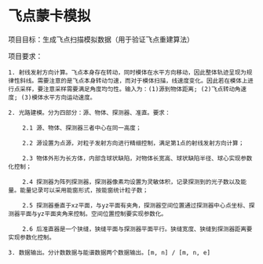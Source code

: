 # 飞点蒙卡模拟

项目目标：生成飞点扫描模拟数据（用于验证飞点重建算法）

项目要求：

    1. 射线发射方向计算。飞点本身存在转动，同时模体在水平方向移动，因此整体轨迹呈现为规律性斜线。需要注意的是飞点本身转动匀速，而对于模体扫描，线速度变化。因此若在模体上进行点采样，要注意采样需要满足角度均匀性。输入为：(1)源到物体距离; (2)飞点转动角速度; (3)模体水平方向运动速度。

    2. 光路建模。分为四部分：源、物体、探测器、准直。要求：
    
        2.1 源、物体、探测器三者中心在同一高度；
    
        2.2 源设置为点源，对粒子发射方向进行精细控制，满足第1点的射线发射方向计算；

        2.3 物体外形为长方体，内部含球状缺陷，对物体长宽高、球状缺陷半径、球心实现参数化控制；
    
        2.4 探测器为阵列探测器，探测器像素均设置为灵敏体积，记录探测到的光子数以及能量。能量记录可以采用能窗形式，按能窗统计粒子数；
    
        2.5 探测器垂直于xz平面，与yz平面有夹角，探测器空间位置通过探测器中心点坐标、探测器平面与yz平面夹角来控制。空间位置控制要实现参数化。

        2.6 后准直器是一个狭缝，狭缝平面与探测器平面平行。狭缝宽度、狭缝到探测器距离要实现参数化控制。
    
    3. 数据输出。分计数数据与能谱数据两个数据输出。[m, n] / [m, n, e]

